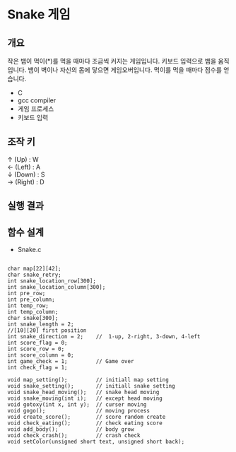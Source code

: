 # Snake 게임

개요
-------------
작은 뱀이 먹이(*)를 먹을 때마다 조금씩 커지는 게임입니다.
키보드 입력으로 뱀을 움직입니다.
뱀이 벽이나 자신의 몸에 닿으면 게임오버입니다.
먹이를 먹을 때마다 점수를 얻습니다.

+ C
+ gcc compiler
+ 게임 프로세스
+ 키보드 입력

조작 키
-------------
↑ (Up) : W  
← (Left) : A  
↓ (Down) : S  
→ (Right) : D

실행 결과
-------------

함수 설계
-------------
+ Snake.c
<pre><code>
char map[22][42];
char snake_retry;
int snake_location_row[300];
int snake_location_column[300];
int pre_row;
int pre_column;
int temp_row;
int temp_column;
char snake[300];
int snake_length = 2;
//[10][20] first position
int snake_direction = 2;	//	1-up, 2-right, 3-down, 4-left
int score_flag = 0;
int score_row = 0;
int score_column = 0;
int game_check = 1;			// Game over
int check_flag = 1;			

void map_setting();			// initiall map setting
void snake_setting();		// initiall snake setting
void snake_head_moving();	// snake head moving
void snake_moving(int i);	// except head moving
void gotoxy(int x, int y);	// curser moving
void gogo();				// moving process
void create_score();		// score random create
void check_eating();		// check eating score
void add_body();			// body grow
void check_crash();			// crash check
void setColor(unsigned short text, unsigned short back);
</code></pre>
